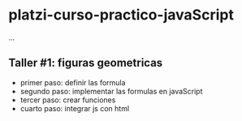 # platzi-curso-practico-javaScript

...

## Taller #1: figuras geometricas

- primer paso: definir las formula
- segundo paso: implementar las formulas en javaScript
- tercer paso: crear funciones
- cuarto paso: integrar js con html